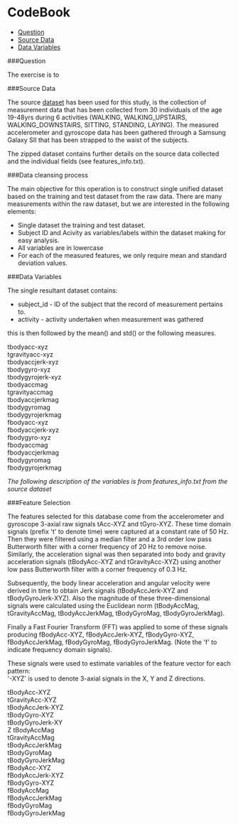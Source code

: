 CodeBook
========

- [Question](#thequestion)
- [Source Data](#SourceData)
- [Data Variables](#variables)


###<a name="thequestion"/></a>Question

The exercise is to

###<a name="sourcedata"></a>Source Data

The source  [dataset](https://d396qusza40orc.cloudfront.net/getdata%2Fprojectfiles%2FUCI%20HAR%20Dataset.zip)
has been used for this study, is the collection of measurement data that has been collected from 30 individuals of the age 19-48yrs during 6 activities (WALKING, WALKING_UPSTAIRS, WALKING_DOWNSTAIRS, SITTING, STANDING, LAYING). The measured accelerometer and gyroscope data has been gathered through a Samsung Galaxy SII  that has been strapped to the waist of the subjects.

The zipped dataset contains further details on the source data collected and the individual fields (see features_info.txt).

###Data cleansing process

The main objective for this operation is to construct single unified dataset based on the training and test dataset from the raw data. There are many measurements within the raw dataset, but we are interested in the following elements:

- Single dataset the training and test dataset.
- Subject ID and Acivity as variables/labels within the dataset making for easy analysis.
- All variables are in lowercase
- For each of the measured features, we only require mean and standard deviation values.

###<a name="variables"></a>Data Variables


The single resultant dataset contains:

- subject_id - ID of the subject that the record of measurement pertains to.
- activity - activity undertaken when measurement was gathered

this is then followed by the mean() and std() or the following measures.

tbodyacc-xyz</br>
tgravityacc-xyz</br>
tbodyaccjerk-xyz</br>
tbodygyro-xyz</br>
tbodygyrojerk-xyz</br>
tbodyaccmag</br>
tgravityaccmag</br>
tbodyaccjerkmag</br>
tbodygyromag</br>
tbodygyrojerkmag</br>
fbodyacc-xyz</br>
fbodyaccjerk-xyz</br>
fbodygyro-xyz</br>
fbodyaccmag</br>
fbodyaccjerkmag</br>
fbodygyromag</br>
fbodygyrojerkmag</br>

<cite>The following description of the variables is from features_info.txt from the source dataset</cite>

###Feature Selection

The features selected for this database come from the accelerometer and gyroscope 3-axial raw signals tAcc-XYZ and tGyro-XYZ. These time domain signals (prefix 't' to denote time) were captured at a constant rate of 50 Hz. Then they were filtered using a median filter and a 3rd order low pass Butterworth filter with a corner frequency of 20 Hz to remove noise. Similarly, the acceleration signal was then separated into body and gravity acceleration signals (tBodyAcc-XYZ and tGravityAcc-XYZ) using another low pass Butterworth filter with a corner frequency of 0.3 Hz.

Subsequently, the body linear acceleration and angular velocity were derived in time to obtain Jerk signals (tBodyAccJerk-XYZ and tBodyGyroJerk-XYZ). Also the magnitude of these three-dimensional signals were calculated using the Euclidean norm (tBodyAccMag, tGravityAccMag, tBodyAccJerkMag, tBodyGyroMag, tBodyGyroJerkMag).

Finally a Fast Fourier Transform (FFT) was applied to some of these signals producing fBodyAcc-XYZ, fBodyAccJerk-XYZ, fBodyGyro-XYZ, fBodyAccJerkMag, fBodyGyroMag, fBodyGyroJerkMag. (Note the 'f' to indicate frequency domain signals).

These signals were used to estimate variables of the feature vector for each pattern:  
'-XYZ' is used to denote 3-axial signals in the X, Y and Z directions.

tBodyAcc-XYZ</br>
tGravityAcc-XYZ</br>
tBodyAccJerk-XYZ</br>
tBodyGyro-XYZ</br>
tBodyGyroJerk-XY</br>Z
tBodyAccMag</br>
tGravityAccMag</br>
tBodyAccJerkMag</br>
tBodyGyroMag</br>
tBodyGyroJerkMag</br>
fBodyAcc-XYZ</br>
fBodyAccJerk-XYZ</br>
fBodyGyro-XYZ</br>
fBodyAccMag</br>
fBodyAccJerkMag</br>
fBodyGyroMag</br>
fBodyGyroJerkMag</br>
